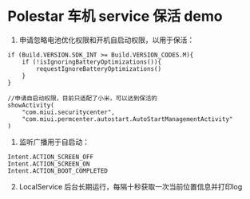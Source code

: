 # Polestar 车机 service 保活 demo

1. 申请忽略电池优化权限和开机自启动权限，以用于保活：


```
if (Build.VERSION.SDK_INT >= Build.VERSION_CODES.M){
    if (!isIgnoringBatteryOptimizations()){
        requestIgnoreBatteryOptimizations()
    }
}

//申请自启动权限，目前只适配了小米，可以达到保活的
showActivity(
    "com.miui.securitycenter",
    "com.miui.permcenter.autostart.AutoStartManagementActivity"
)
```

1. 监听广播用于自启动：

```
Intent.ACTION_SCREEN_OFF
Intent.ACTION_SCREEN_ON
Intent.ACTION_BOOT_COMPLETED
```

2. LocalService 后台长期运行，每隔十秒获取一次当前位置信息并打印log

